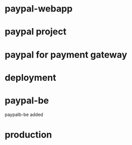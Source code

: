 # paypal-webapp
# paypal project
# paypal for payment gateway
# deployment
# paypal-be
paypalb-be added
 # production
